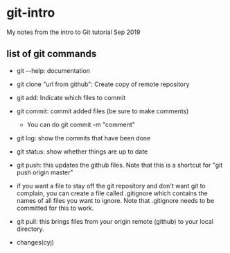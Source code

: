 # git-intro
My notes from the intro to Git tutorial Sep 2019

## list of git commands

 - git --help: documentation
 - git clone "url from github": Create copy of remote repository
 - git add: Indicate which files to commit
 - git commit: commit added files (be sure to make comments)
	- You can do git commit -m "comment"
 - git log: show the commits that have been done
 - git status: show whether things are up to date
 - git push: this updates the github files. Note that this is a shortcut for "git push origin master"
 - if you want a file to stay off the git repository and don't want git to complain, you can create a file called .gitignore which contains the names of all files you want to ignore. Note that .gitignore needs to be committed for this to work.
 - git pull: this brings files from your origin remote (github) to your local directory.


 - changes(cyj)
